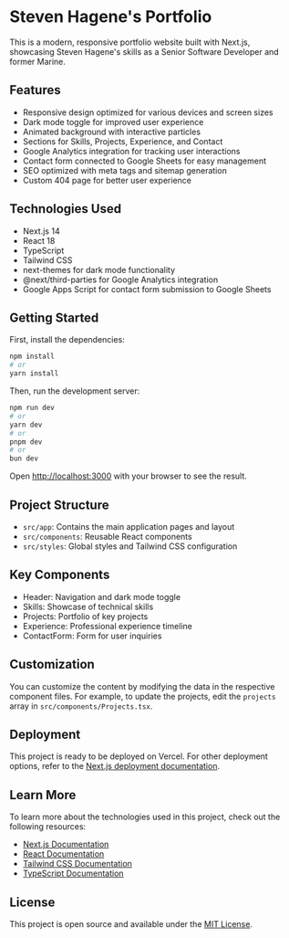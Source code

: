 # Steven Hagene's Portfolio

This is a modern, responsive portfolio website built with Next.js, showcasing Steven Hagene's skills as a Senior Software Developer and former Marine.

## Features

- Responsive design optimized for various devices and screen sizes
- Dark mode toggle for improved user experience
- Animated background with interactive particles
- Sections for Skills, Projects, Experience, and Contact
- Google Analytics integration for tracking user interactions
- Contact form connected to Google Sheets for easy management
- SEO optimized with meta tags and sitemap generation
- Custom 404 page for better user experience

## Technologies Used

- Next.js 14
- React 18
- TypeScript
- Tailwind CSS
- next-themes for dark mode functionality
- @next/third-parties for Google Analytics integration
- Google Apps Script for contact form submission to Google Sheets

## Getting Started

First, install the dependencies:

```bash
npm install
# or
yarn install
```

Then, run the development server:

```bash
npm run dev
# or
yarn dev
# or
pnpm dev
# or
bun dev
```


Open [http://localhost:3000](http://localhost:3000) with your browser to see the result.

## Project Structure

- `src/app`: Contains the main application pages and layout
- `src/components`: Reusable React components
- `src/styles`: Global styles and Tailwind CSS configuration

## Key Components

- Header: Navigation and dark mode toggle
- Skills: Showcase of technical skills
- Projects: Portfolio of key projects
- Experience: Professional experience timeline
- ContactForm: Form for user inquiries

## Customization

You can customize the content by modifying the data in the respective component files. For example, to update the projects, edit the `projects` array in `src/components/Projects.tsx`.

## Deployment

This project is ready to be deployed on Vercel. For other deployment options, refer to the [Next.js deployment documentation](https://nextjs.org/docs/deployment).

## Learn More

To learn more about the technologies used in this project, check out the following resources:

- [Next.js Documentation](https://nextjs.org/docs)
- [React Documentation](https://reactjs.org/docs/getting-started.html)
- [Tailwind CSS Documentation](https://tailwindcss.com/docs)
- [TypeScript Documentation](https://www.typescriptlang.org/docs/)

## License

This project is open source and available under the [MIT License](LICENSE).
